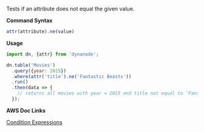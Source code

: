 Tests if an attribute does not equal the given value.

**Command Syntax**

```javascript
attr(attribute).ne(value)
```

**Usage**

```javascript
import dn, {attr} from 'dynanode';

dn.table('Movies')
  .query({year: 2015})
  .where(attr('title').ne('Fantastic Beasts'))
  .run()
  .then(data => {
    // returns all movies with year = 2015 and title not equal to 'Fantastic Beasts'
  });
```

**AWS Doc Links**

[Condition Expressions](http://docs.aws.amazon.com/amazondynamodb/latest/developerguide/Expressions.SpecifyingConditions.html)